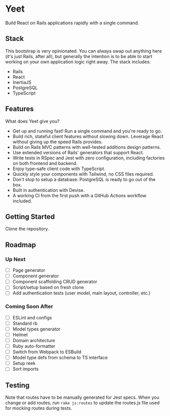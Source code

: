 # Yeet

Build React on Rails applications rapidly with a single command.

## Stack

This bootstrap is very opinionated. You can always swap out anything here (it's just Rails, after all), but generally the intention is to be able to start working on your own application logic right away. The stack includes:

- Rails
- React
- InertiaJS
- PostgreSQL
- TypeScript

## Features

What does Yeet give you?

- Get up and running fast! Run a single command and you're ready to go.
- Build rich, stateful client features without slowing down. Leverage React without giving up the speed Rails provides.
- Build on Rails MVC patterns with well-tested additions design patterns.
- Use extended versions of Rails' generators that support React.
- Write tests in RSpec and Jest with zero configuration, including factories on both frontend and backend.
- Enjoy type-safe client code with TypeScript.
- Quickly style your components with Tailwind, no CSS files required.
- Don't stop to setup a database: PostgreSQL is ready to go out of the box.
- Built in authentication with Devise.
- A working CI from the first push with a GitHub Actions workflow included.

## Getting Started

Clone the repository.

## Roadmap

### Up Next

- [ ] Page generator
- [ ] Component generator
- [ ] Component scaffolding CRUD generator
- [ ] Script/setup based on fresh clone
- [ ] Add authentication tests (user model, main layout, controller, etc.)

### Coming Soon After

- [ ] ESLint and configs
- [ ] Standard rb
- [ ] Model types generator
- [ ] Helmet
- [ ] Domain architecture
- [ ] Ruby auto-formatter
- [ ] Switch from Webpack to ESBuild
- [ ] Model type defs from schema to TS interface
- [ ] Setup reek
- [ ] Sort imports

## Testing

Note that routes have to be manually generated for Jest specs. When you change
or add routes, run `rake js:routes` to update the routes.js file used for
mocking routes during tests.
